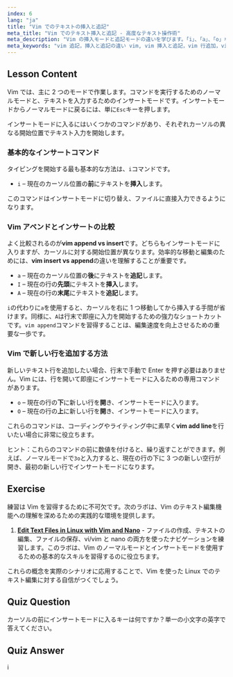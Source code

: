 ```yaml
---
index: 6
lang: "ja"
title: "Vim でのテキストの挿入と追記"
meta_title: "Vim でのテキスト挿入と追記 - 高度なテキスト操作術"
meta_description: "Vim の挿入モードと追記モードの違いを学びます。「i」、「a」、「o」などのコマンドを習得し、効率的にテキストを編集し、Vim で内容を追記したり、行を追加したりする方法をマスターしましょう。"
meta_keywords: "vim 追記，挿入と追記の違い vim, vim 挿入と追記，vim 行追加，vim テキスト編集，vim コマンド，vim チュートリアル，挿入モード，追記モード"
---
```


## Lesson Content

Vim では、主に 2 つのモードで作業します。コマンドを実行するためのノーマルモードと、テキストを入力するためのインサートモードです。インサートモードからノーマルモードに戻るには、単に`Esc`キーを押します。

インサートモードに入るにはいくつかのコマンドがあり、それぞれカーソルの異なる開始位置でテキスト入力を開始します。

### 基本的なインサートコマンド

タイピングを開始する最も基本的な方法は、`i`コマンドです。

- `i` – 現在のカーソル位置の**前**にテキストを**挿入**します。

このコマンドはインサートモードに切り替え、ファイルに直接入力できるようになります。

### Vim アペンドとインサートの比較

よく比較されるのが**vim append vs insert**です。どちらもインサートモードに入りますが、カーソルに対する開始位置が異なります。効率的な移動と編集のためには、**vim insert vs append**の違いを理解することが重要です。

- `a` – 現在のカーソル位置の**後**にテキストを**追記**します。
- `I` – 現在の行の**先頭**にテキストを**挿入**します。
- `A` – 現在の行の**末尾**にテキストを**追記**します。

`i`の代わりに`a`を使用すると、カーソルを右に 1 つ移動してから挿入する手間が省けます。同様に、`A`は行末で即座に入力を開始するための強力なショートカットです。`vim append`コマンドを習得することは、編集速度を向上させるための重要な一歩です。

### Vim で新しい行を追加する方法

新しいテキスト行を追加したい場合、行末で手動で Enter を押す必要はありません。Vim には、行を開いて即座にインサートモードに入るための専用コマンドがあります。

- `o` – 現在の行の**下**に新しい行を**開**き、インサートモードに入ります。
- `O` – 現在の行の**上**に新しい行を**開**き、インサートモードに入ります。

これらのコマンドは、コーディングやライティング中に素早く**vim add line**を行いたい場合に非常に役立ちます。

ヒント：これらのコマンドの前に数値を付けると、繰り返すことができます。例えば、ノーマルモードで`3o`と入力すると、現在の行の下に 3 つの新しい空行が開き、最初の新しい行でインサートモードになります。

## Exercise

練習は Vim を習得するために不可欠です。次のラボは、Vim のテキスト編集機能への理解を深めるための実践的な環境を提供します。

1. **[Edit Text Files in Linux with Vim and Nano](https://labex.io/ja/labs/comptia-edit-text-files-in-linux-with-vim-and-nano-591076)** - ファイルの作成、テキストの編集、ファイルの保存、vi/vim と nano の両方を使ったナビゲーションを練習します。このラボは、Vim のノーマルモードとインサートモードを使用するための基本的なスキルを習得するのに役立ちます。

これらの概念を実際のシナリオに応用することで、Vim を使った Linux でのテキスト編集に対する自信がつくでしょう。

## Quiz Question

カーソルの前にインサートモードに入るキーは何ですか？単一の小文字の英字で答えてください。

## Quiz Answer

i
